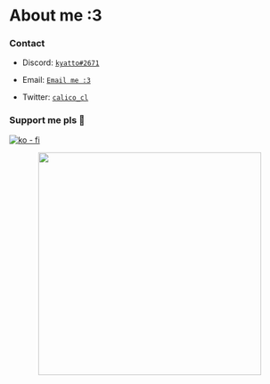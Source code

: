 <h1>About me :3</h1>

<h3>Contact</h3>


+ Discord: <a href="https://discord.com/users/828795326878056459">`kyatto#2671`</a>

+ Email: <a href="mailto:kyatto@kyaliko.com">`Email me :3`</a>

+ Twitter: <a href="https://twitter.com/calico_cl">`calico_cl`</a>

### Support me pls 🙏

[![ko - fi](https://ko-fi.com/img/githubbutton_sm.svg)](https://ko-fi.com/O5O4D6DP7)
  
  <p align=center>
   <img src="https://githubstats-five.vercel.app/api?username=hi-doki&show_icons=true&theme=kyatto" width=400 align=center />
  </p>
  

